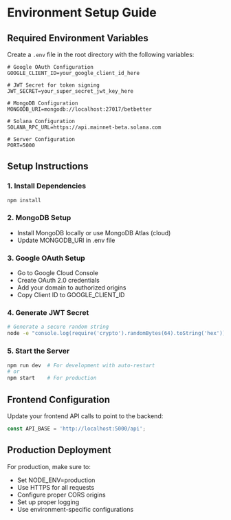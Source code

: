 # Environment Setup Guide

## Required Environment Variables

Create a `.env` file in the root directory with the following variables:

```env
# Google OAuth Configuration
GOOGLE_CLIENT_ID=your_google_client_id_here

# JWT Secret for token signing
JWT_SECRET=your_super_secret_jwt_key_here

# MongoDB Configuration
MONGODB_URI=mongodb://localhost:27017/betbetter

# Solana Configuration
SOLANA_RPC_URL=https://api.mainnet-beta.solana.com

# Server Configuration
PORT=5000
```

## Setup Instructions

### 1. Install Dependencies
```bash
npm install
```

### 2. MongoDB Setup
- Install MongoDB locally or use MongoDB Atlas (cloud)
- Update MONGODB_URI in .env file

### 3. Google OAuth Setup
- Go to Google Cloud Console
- Create OAuth 2.0 credentials
- Add your domain to authorized origins
- Copy Client ID to GOOGLE_CLIENT_ID

### 4. Generate JWT Secret
```bash
# Generate a secure random string
node -e "console.log(require('crypto').randomBytes(64).toString('hex'))"
```

### 5. Start the Server
```bash
npm run dev  # For development with auto-restart
# or
npm start    # For production
```

## Frontend Configuration

Update your frontend API calls to point to the backend:

```javascript
const API_BASE = 'http://localhost:5000/api';
```

## Production Deployment

For production, make sure to:
- Set NODE_ENV=production
- Use HTTPS for all requests
- Configure proper CORS origins
- Set up proper logging
- Use environment-specific configurations